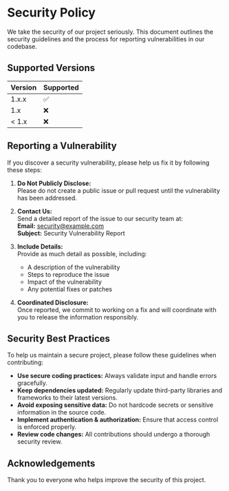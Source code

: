 # Security Policy

We take the security of our project seriously. This document outlines the security guidelines and the process for reporting vulnerabilities in our codebase.

## Supported Versions

| Version | Supported          |
|---------|--------------------|
| 1.x.x   | :white_check_mark: |
| 1.x     | :x:                |
| < 1.x   | :x:                |

## Reporting a Vulnerability

If you discover a security vulnerability, please help us fix it by following these steps:

1. **Do Not Publicly Disclose:**  
   Please do not create a public issue or pull request until the vulnerability has been addressed.

2. **Contact Us:**  
   Send a detailed report of the issue to our security team at:  
   **Email:** [security@example.com](mailto:security@example.com)  
   **Subject:** Security Vulnerability Report

3. **Include Details:**  
   Provide as much detail as possible, including:
   - A description of the vulnerability
   - Steps to reproduce the issue
   - Impact of the vulnerability
   - Any potential fixes or patches

4. **Coordinated Disclosure:**  
   Once reported, we commit to working on a fix and will coordinate with you to release the information responsibly.

## Security Best Practices

To help us maintain a secure project, please follow these guidelines when contributing:

- **Use secure coding practices:** Always validate input and handle errors gracefully.
- **Keep dependencies updated:** Regularly update third-party libraries and frameworks to their latest versions.
- **Avoid exposing sensitive data:** Do not hardcode secrets or sensitive information in the source code.
- **Implement authentication & authorization:** Ensure that access control is enforced properly.
- **Review code changes:** All contributions should undergo a thorough security review.

## Acknowledgements

Thank you to everyone who helps improve the security of this project.
